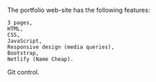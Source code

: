 The portfolio web-site has the following features:

	3 pages,
	HTML,
	CSS,
	JavaScript,
	Responsive design (media queries),
	Bootstrap,
	Netlify (Name Cheap). 

Git control.
